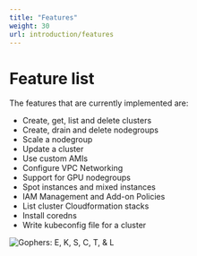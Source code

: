 ```yaml
---
title: "Features"
weight: 30
url: introduction/features
---
```


# Feature list

The features that are currently implemented are:

- Create, get, list and delete clusters
- Create, drain and delete nodegroups
- Scale a nodegroup
- Update a cluster
- Use custom AMIs
- Configure VPC Networking
- Support for GPU nodegroups
- Spot instances and mixed instances
- IAM Management and Add-on Policies
- List cluster Cloudformation stacks
- Install coredns
- Write kubeconfig file for a cluster

![Gophers: E, K, S, C, T, & L](../images/eksctl.png)

